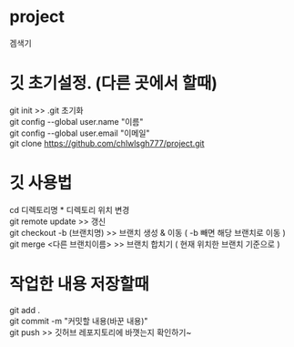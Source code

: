 # project
겜색기

# 깃 초기설정. (다른 곳에서 할때)
git init >> .git 초기화  
git config --global user.name "이름"  
git config --global user.email "이메일"  
git clone https://github.com/chlwlsgh777/project.git  

# 깃 사용법
cd 디렉토리명   * 디렉토리 위치 변경  
git remote update >> 갱신  
git checkout -b (브랜치명)  >> 브랜치 생성 & 이동 ( -b 빼면 해당 브랜치로 이동 )  
git merge <다른 브랜치이름> >> 브랜치 합치기 ( 현재 위치한 브랜치 기준으로 )  


# 작업한 내용 저장할때
git add .  
git commit -m "커밋할 내용(바꾼 내용)"  
git push >> 깃허브 레포지토리에 바꼇는지 확인하기~  




